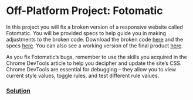# Off-Platform Project: Fotomatic

In this project you will fix a broken version of a responsive website
called Fotomatic. You will be provided specs to help guide you in making
adjustments to the broken code. Download the broken code <a
href="https://content.codecademy.com/courses/freelance-1/capstone-1/capstone_fotomatic_start.zip"
class="e14vpv2g1 gamut-xro1w8-ResetElement-Anchor-AnchorBase e1bhhzie0"
target="_blank" rel="noopener">here</a> and the specs <a
href="https://content.codecademy.com/courses/freelance-1/capstone-1/specs/fotomatic_spec_landing_v2.png"
class="e14vpv2g1 gamut-xro1w8-ResetElement-Anchor-AnchorBase e1bhhzie0"
target="_blank" rel="noopener">here</a>. You can also see a working
version of the final product <a
href="https://content.codecademy.com/courses/freelance-1/capstone-1/solution/index.html"
class="e14vpv2g1 gamut-xro1w8-ResetElement-Anchor-AnchorBase e1bhhzie0"
target="_blank" rel="noopener">here</a>.

As you fix Fotomatic’s bugs, remember to use the skills you acquired in
the Chrome DevTools article to help you decipher and update the site’s
CSS. Chrome DevTools are essential for debugging – they allow you to
view current style values, toggle rules, and test different rule values.

### [Solution](https://datttrian.github.io/full-stack-engineer/making-a-website-responsive/f1-2-c1p1-fotomatic/index.html)
